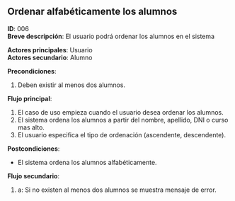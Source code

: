 ## Ordenar alfabéticamente los alumnos  
**ID**: 006  
**Breve descripción**: El usuario podrá ordenar los alumnos en el sistema  

  **Actores principales**: Usuario  
**Actores secundario**: Alumno  

  **Precondiciones**:  
  1. Deben existir al menos dos alumnos.  


  **Flujo principal**:  
  1. El caso de uso empieza cuando el usuario desea ordenar los alumnos.  
  2. El sistema ordena los alumnos a partir del nombre, apellido, DNI o curso mas alto.  
  3. El usuario especifica el tipo de ordenación (ascendente, descendente).  


  **Postcondiciones**:  
  * El sistema ordena los alumnos alfabéticamente.  


  **Flujo secundario**:  
  1. a: Si no existen al menos dos alumnos se muestra mensaje de error.
